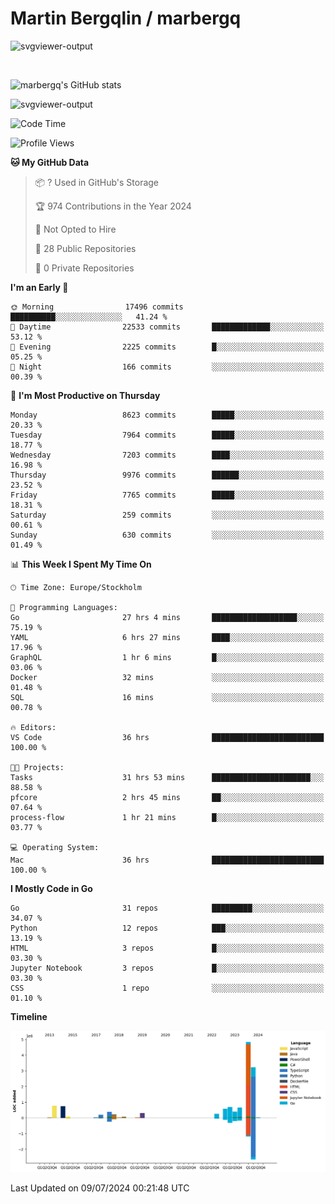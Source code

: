 # Martin Bergqlin / marbergq

![svgviewer-output](https://user-images.githubusercontent.com/2405410/206014777-22d41ecb-c24f-421d-b7d9-bba2cb5bb0de.svg)

<br>

<!--- [![Martin's Week](https://github-readme-stats.vercel.app/api/wakatime?username=marbergq&theme=dark)](https://github.com/anuraghazra/github-readme-stats) -->

![marbergq's GitHub stats](https://github-readme-stats.vercel.app/api?username=marbergq&count_private=true&show_icons=true)

![svgviewer-output](https://wakatime.com/badge/user/3f0a2069-6683-4e19-9a4a-7d21ea815067.svg)

<!--START_SECTION:waka-->
![Code Time](http://img.shields.io/badge/Code%20Time-4%2C232%20hrs%2013%20mins-blue)

![Profile Views](http://img.shields.io/badge/Profile%20Views-6-blue)

**🐱 My GitHub Data** 

> 📦 ? Used in GitHub's Storage 
 > 
> 🏆 974 Contributions in the Year 2024
 > 
> 🚫 Not Opted to Hire
 > 
> 📜 28 Public Repositories 
 > 
> 🔑 0 Private Repositories 
 > 
**I'm an Early 🐤** 

```text
🌞 Morning                17496 commits       ██████████░░░░░░░░░░░░░░░   41.24 % 
🌆 Daytime                22533 commits       █████████████░░░░░░░░░░░░   53.12 % 
🌃 Evening                2225 commits        █░░░░░░░░░░░░░░░░░░░░░░░░   05.25 % 
🌙 Night                  166 commits         ░░░░░░░░░░░░░░░░░░░░░░░░░   00.39 % 
```
📅 **I'm Most Productive on Thursday** 

```text
Monday                   8623 commits        █████░░░░░░░░░░░░░░░░░░░░   20.33 % 
Tuesday                  7964 commits        █████░░░░░░░░░░░░░░░░░░░░   18.77 % 
Wednesday                7203 commits        ████░░░░░░░░░░░░░░░░░░░░░   16.98 % 
Thursday                 9976 commits        ██████░░░░░░░░░░░░░░░░░░░   23.52 % 
Friday                   7765 commits        █████░░░░░░░░░░░░░░░░░░░░   18.31 % 
Saturday                 259 commits         ░░░░░░░░░░░░░░░░░░░░░░░░░   00.61 % 
Sunday                   630 commits         ░░░░░░░░░░░░░░░░░░░░░░░░░   01.49 % 
```


📊 **This Week I Spent My Time On** 

```text
🕑︎ Time Zone: Europe/Stockholm

💬 Programming Languages: 
Go                       27 hrs 4 mins       ███████████████████░░░░░░   75.19 % 
YAML                     6 hrs 27 mins       ████░░░░░░░░░░░░░░░░░░░░░   17.96 % 
GraphQL                  1 hr 6 mins         █░░░░░░░░░░░░░░░░░░░░░░░░   03.06 % 
Docker                   32 mins             ░░░░░░░░░░░░░░░░░░░░░░░░░   01.48 % 
SQL                      16 mins             ░░░░░░░░░░░░░░░░░░░░░░░░░   00.78 % 

🔥 Editors: 
VS Code                  36 hrs              █████████████████████████   100.00 % 

🐱‍💻 Projects: 
Tasks                    31 hrs 53 mins      ██████████████████████░░░   88.58 % 
pfcore                   2 hrs 45 mins       ██░░░░░░░░░░░░░░░░░░░░░░░   07.64 % 
process-flow             1 hr 21 mins        █░░░░░░░░░░░░░░░░░░░░░░░░   03.77 % 

💻 Operating System: 
Mac                      36 hrs              █████████████████████████   100.00 % 
```

**I Mostly Code in Go** 

```text
Go                       31 repos            █████████░░░░░░░░░░░░░░░░   34.07 % 
Python                   12 repos            ███░░░░░░░░░░░░░░░░░░░░░░   13.19 % 
HTML                     3 repos             █░░░░░░░░░░░░░░░░░░░░░░░░   03.30 % 
Jupyter Notebook         3 repos             █░░░░░░░░░░░░░░░░░░░░░░░░   03.30 % 
CSS                      1 repo              ░░░░░░░░░░░░░░░░░░░░░░░░░   01.10 % 
```



**Timeline**

![Lines of Code chart](https://raw.githubusercontent.com/marbergq/marbergq/main/assets/bar_graph.png)


 Last Updated on 09/07/2024 00:21:48 UTC
<!--END_SECTION:waka-->
